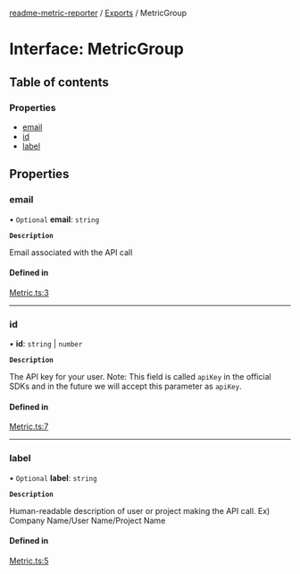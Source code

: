 [readme-metric-reporter](../README.md) / [Exports](../modules.md) / MetricGroup

# Interface: MetricGroup

## Table of contents

### Properties

- [email](MetricGroup.md#email)
- [id](MetricGroup.md#id)
- [label](MetricGroup.md#label)

## Properties

### email

• `Optional` **email**: `string`

**`Description`**

Email associated with the API call

#### Defined in

[Metric.ts:3](https://github.com/igrek8/readme-metric-reporter/blob/966dd02/src/Metric.ts#L3)

___

### id

• **id**: `string` \| `number`

**`Description`**

The API key for your user. Note: This field is called `apiKey` in the official SDKs and in the future we will accept this parameter as `apiKey`.

#### Defined in

[Metric.ts:7](https://github.com/igrek8/readme-metric-reporter/blob/966dd02/src/Metric.ts#L7)

___

### label

• `Optional` **label**: `string`

**`Description`**

Human-readable description of user or project making the API call. Ex) Company Name/User Name/Project Name

#### Defined in

[Metric.ts:5](https://github.com/igrek8/readme-metric-reporter/blob/966dd02/src/Metric.ts#L5)

